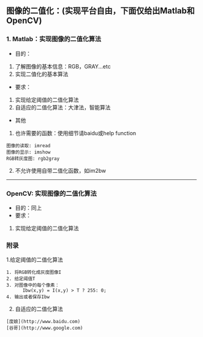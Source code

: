 ## 图像的二值化：(实现平台自由，下面仅给出Matlab和OpenCV)

### 1. Matlab：实现图像的二值化算法
* 目的：

1. 了解图像的基本信息：RGB，GRAY...etc
2. 实现二值化的基本算法

* 要求：

1. 实现给定阈值的二值化算法
2. 自适应的二值化算法：大津法，智能算法
* 其他

1. 也许需要的函数：使用细节请baidu或help function
```
图像的读取: imread
图像的显示: imshow
RGB转灰度图: rgb2gray
```
2. 不允许使用自带二值化函数，如im2bw

***

### OpenCV: 实现图像的二值化算法
* 目的：同上
* 要求：

1. 实现给定阈值的二值化算法


### 附录
1.给定阈值的二值化算法
```
1. 将RGB转化成灰度图像I
2. 给定阈值T
3. 对图像中的每个像素：
      Ibw(x,y) = I(x,y) > T ? 255: 0;
4. 输出或者保存Ibw
```
2. 自适应的二值化算法
```
[度娘](http://www.baidu.com)
[谷哥](http://www.google.com)
```
